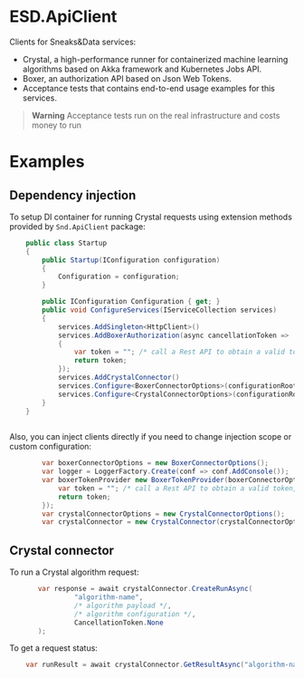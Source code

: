 # ESD.ApiClient

Clients for Sneaks&Data services:

- Crystal, a high-performance runner for containerized machine learning algorithms based on Akka framework and Kubernetes Jobs API. 
- Boxer, an authorization API based on Json Web Tokens.
- Acceptance tests that contains end-to-end usage examples for this services.
> **Warning**
> Acceptance tests run on the real infrastructure and costs money to run

# Examples

## Dependency injection
To setup DI container for running Crystal requests using extension methods provided by `Snd.ApiClient` package:

```csharp
    public class Startup
    {
        public Startup(IConfiguration configuration)
        {
            Configuration = configuration;
        }

        public IConfiguration Configuration { get; }
        public void ConfigureServices(IServiceCollection services)
        {
            services.AddSingleton<HttpClient>()
            services.AddBoxerAuthorization(async cancellationToken =>
            {
                var token = ""; /* call a Rest API to obtain a valid token, dependent on the identity provider */
                return token;
            });
            services.AddCrystalConnector()
            services.Configure<BoxerConnectorOptions>(configurationRoot.GetSection(nameof(BoxerConnectorOptions)))
            services.Configure<CrystalConnectorOptions>(configurationRoot.GetSection(nameof(CrystalConnectorOptions)))
        }
    }
    
```

Also, you can inject clients directly if you need to change injection scope or custom configuration:
```csharp
        var boxerConnectorOptions = new BoxerConnectorOptions();
        var logger = LoggerFactory.Create(conf => conf.AddConsole());
        var boxerTokenProvider new BoxerTokenProvider(boxerConnectorOptions, new HttpClient(), logger, async cancellationToken => {
            var token = ""; /* call a Rest API to obtain a valid token, dependent on the identity provider */
            return token;
        });
        var crystalConnectorOptions = new CrystalConnectorOptions();
        var crystalConnector = new CrystalConnector(crystalConnectorOptions, new HttpClient(), boxerTokenProvider, logger);
```

## Crystal connector

To run a Crystal algorithm request:

```csharp
       var response = await crystalConnector.CreateRunAsync(
                "algorithm-name",
                /* algorithm payload */,
                /* algorithm configuration */,
                CancellationToken.None
       );
```

To get a request status:

```csharp
    var runResult = await crystalConnector.GetResultAsync("algorithm-name", response.RequestId);
```
